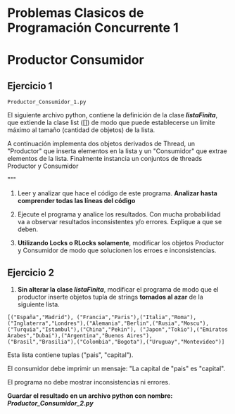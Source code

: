 # Problemas Clasicos de Programación Concurrente 1

# Productor Consumidor

## Ejercicio 1
````
Productor_Consumidor_1.py
````
El siguiente archivo python, contiene la definición de la clase ***listaFinita***, que extiende la clase list ([]) de modo que puede establecerse un limite máximo
    al tamaño (cantidad de objetos) de la lista.

A continuación implementa dos objetos derivados de Thread, un "Productor" que inserta elementos en la lista y un "Consumidor" que extrae elementos de la lista.
Finalmente instancia un conjuntos de threads Productor y Consumidor

"""
 
1. Leer y analizar que hace el código de este programa. 
**Analizar hasta comprender todas las líneas del código**

2. Ejecute el programa y analice los resultados. Con mucha probabilidad va a observar resultados inconsistentes y/o errores. Explique a que se deben.

3. **Utilizando Locks o RLocks solamente**, modificar los objetos Productor y Consumidor de modo que solucionen los erroes e inconsistencias.



## Ejercicio 2

1. **Sin alterar la clase *listaFinita***, modificar el programa de modo que el productor inserte objetos tupla de strings **tomados al azar** de la siguiente lista. 
```
[("España","Madrid"), ("Francia","Paris"),("Italia","Roma"),("Inglaterra","Londres"),("Alemania","Berlin",("Rusia","Moscu"),
("Turquia","Istambul"),("China","Pekin"), ("Japon","Tokio"),("Emiratos Arabes","Dubai"),("Argentina","Buenos Aires"),
("Brasil","Brasilia"),("Colombia","Bogota"),("Uruguay","Montevideo")]
```
Esta lista contiene tuplas ("pais", "capital"). 

El consumidor debe imprimir un mensaje: "La capital de "pais" es "capital".

El programa no debe mostrar inconsistencias ni errores.

**Guardar el resultado en un archivo python con nombre: *Productor_Consumidor_2.py***
